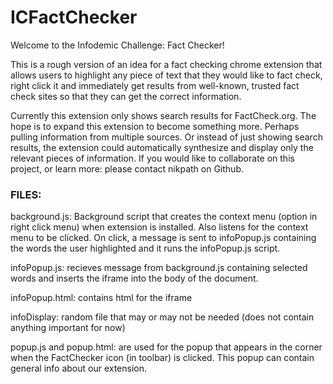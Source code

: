 # ICFactChecker

Welcome to the Infodemic Challenge: Fact Checker!

This is a rough version of an idea for a fact checking chrome extension that allows users to highlight any piece of text that they would like to fact check, right click it and immediately get results from well-known, trusted fact check sites so that they can get the correct information.

Currently this extension only shows search results for FactCheck.org. The hope is to expand this extension to become something more. Perhaps pulling information from multiple sources. Or instead of just showing search results, the extension could automatically synthesize and display only the relevant pieces of information. If you would like to collaborate on this project, or learn more: please contact nikpath on Github.


### FILES:
background.js: Background script that creates the context menu (option in right click menu) when extension is installed.
Also listens for the context menu to be clicked. On click, a message is sent to infoPopup.js containing the words the user highlighted and it runs the infoPopup.js script.


infoPopup.js: recieves message from background.js containing selected words and inserts the iframe into the body of the document.

infoPopup.html: contains html for the iframe

infoDisplay: random file that may or may not be needed (does not contain anything important for now)


popup.js and popup.html: are used for the popup that appears in the corner when the FactChecker icon (in toolbar) is clicked.
This popup can contain general info about our extension.
